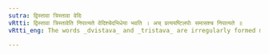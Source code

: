 ```yaml
---
sutra: द्विस्तावा त्रिस्तावा वेदिः
vRtti: द्विस्तावा त्रिस्तावेति निपात्यते वेदिश्चेदभिधेया भवति । अच् प्रत्ययष्टिलपोः समासश्च निपात्यते ॥
vRtti_eng: The words _dvistava_ and _tristava_ are irregularly formed meaning a _vedi_ or 'altar'.

---
```

